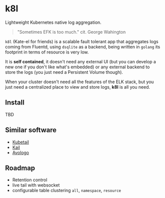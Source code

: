 # k8l

Lightweight Kubernetes native log aggregation.

> "Sometimes EFK is too much." cit. George Wahington

`k8l` (Kate-el for friends) is a scalable fault tolerant app that aggregates logs coming from Fluentd, using `dsqlite` as a backend, being written in `golang` its footprint in terms of resource is very low.

It is **self contained**, it doesn't need any external UI (but you can develop a new one if you don't like what's embedded) or any external backend to store the logs (you just need a Persistent Volume though).

When your cluster doesn't need all the features of the ELK stack, but you just need a centralized place to view and store logs, **k8l** is all you need.

## Install

TBD

## Similar software

- [Kubetail](https://github.com/johanhaleby/kubetail)
- [Kail](https://github.com/boz/kail)
- [Avologo](https://avologo.com/)

## Roadmap

- Retention control
- live tail with websocket
- configurable table clustering  `all`, `namespace`, `resource`
